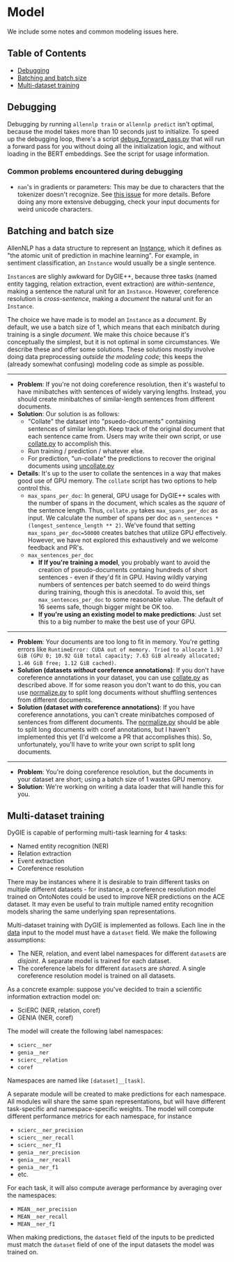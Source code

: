 # Model

We include some notes and common modeling issues here.

## Table of Contents
- [Debugging](#debugging)
- [Batching and batch size](#batching-and-batch-size)
- [Multi-dataset training](#multi-dataset-training)


## Debugging

Debugging by running `allennlp train` or `allennlp predict` isn't optimal, because the model takes more than 10 seconds just to initialize. To speed up the debugging loop, there's a script [debug_forward_pass.py](../scripts/debug/debug_forward_pass.py) that will run a forward pass for you without doing all the initialization logic, and without loading in the BERT embeddings. See the script for usage information.

### Common problems encountered during debugging

- `nan`'s in gradients or parameters: This may be due to characters that the tokenizer doesn't recognize. See [this issue](https://github.com/allenai/allennlp/issues/4612) for more details. Before doing any more extensive debugging, check your input documents for weird unicode characters.


## Batching and batch size

AllenNLP has a data structure to represent an [Instance](https://guide.allennlp.org/reading-data#1), which it defines as "the atomic unit of prediction in machine learning". For example, in sentiment classification, an `Instance` would usually be a single sentence.

`Instance`s are slighly awkward for DyGIE++, because
three tasks (named entity tagging, relation extraction, event extraction) are *within-sentence*, making a sentence the natural unit for an `Instance`. However, coreference resolution is *cross-sentence*, making a *document* the natural unit for an `Instance`.

The choice we have made is to model an `Instance` as a *document*. By default, we use a batch size of 1, which means that each minibatch during training is a single *document*. We make this choice because it's conceptually the simplest, but it is not optimal in some circumstances. We describe these and offer some solutions. These solutions mostly involve doing data preprocessing *outside the modeling code*; this keeps the (already somewhat confusing) modeling code as simple as possible.

--------------------

- **Problem**: If you're not doing coreference resolution, then it's wasteful to have minibatches with sentences of widely varying lengths. Instead, you should create minibatches of similar-length sentences from different documents.
- **Solution**: Our solution is as follows:
  - "Collate" the dataset into "psuedo-documents" containing sentences of similar length. Keep track of the original document that each sentence came from. Users may write their own script, or use [collate.py](../scripts/data/shared/collate.py) to accomplish this.
  - Run training / prediction / whatever else.
  - For prediction, "un-collate" the predictions to recover the original documents using [uncollate.py](../scripts/data/shared/uncollate.py)
- **Details**: It's up to the user to collate the sentences in a way that makes good use of GPU memory. The `collate` script has two options to help control this.
  - `max_spans_per_doc`: In general, GPU usage for DyGIE++ scales with the number of spans in the document, which scales as the *square* of the sentence length. Thus, `collate.py` takes `max_spans_per_doc` as input. We calculate the number of spans per doc as `n_sentences * (longest_sentence_length ** 2)`. We've found that setting `max_spans_per_doc=50000` creates batches that utilize GPU effectively. However, we have not explored this exhaustively and we welcome feedback and PR's.
  - `max_sentences_per_doc`
    - **If If you're training a model**, you probably want to avoid the creation of pseudo-documents containg hundreds of short sentences - even if they'd fit in GPU. Having wildly varying numbers of sentences per batch seemed to do weird things during training, though this is anecdotal. To avoid this, set `max_sentences_per_doc` to some reasonable value. The default of 16 seems safe, though bigger might be OK too.
    - **If you're using an existing model to make predictions**: Just set this to a big number to make the best use of your GPU.

--------------------

- **Problem**: Your documents are too long to fit in memory. You're getting errors like `RuntimeError: CUDA out of memory. Tried to allocate 1.97 GiB (GPU 0; 10.92 GiB total capacity; 7.63 GiB already allocated; 1.46 GiB free; 1.12 GiB cached)`.
- **Solution (datasets *without* coreference annotations)**: If you don't have coreference annotations in your dataset, you can use [collate.py](../scripts/data/shared/collate.py) as described above. If for some reason you don't want to do this, you can use [normalize.py](../scripts/data/shared/normalize.py) to split long documents without shuffling sentences from different documents.
- **Solution (dataset *with* coreference annotations)**: If you have coreference annotations, you can't create minibatches composed of sentences from different documents. The [normalize.py](../scripts/data/shared/normalize.py) should be able to split long documents with coref annotations, but I haven't implemented this yet (I'd welcome a PR that accomplishes this). So, unfortunately, you'll have to write your own script to split long documents.

--------------------

- **Problem**: You're doing coreference resolution, but the documents in your dataset are short; using a batch size of 1 wastes GPU memory.
- **Solution**: We're working on writing a data loader that will handle this for you.


## Multi-dataset training

DyGIE is capable of performing multi-task learning for 4 tasks:
- Named entity recognition (NER)
- Relation extraction
- Event extraction
- Coreference resolution

There may be instances where it is desirable to train different tasks on multiple different datasets - for instance, a coreference resolution model trained on OntoNotes could be used to improve NER predictions on the ACE dataset. It may even be useful to train multiple named entity recognition models sharing the same underlying span representations.

Multi-dataset training with DyGIE is implemented as follows. Each line in the [data](data.md) input to the model must have a `dataset` field. We make the following assumptions:

- The NER, relation, and event label namespaces for different `dataset`s are _disjoint_. A separate model is trained for each dataset.
- The coreference labels for different `dataset`s are _shared_. A single coreference resolution model is trained on all datasets.

As a concrete example: suppose you've decided to train a scientific information extraction model on:

- SciERC (NER, relation, coref)
- GENIA (NER, coref)

The model will create the following label namespaces:

- `scierc__ner`
- `genia__ner`
- `scierc__relation`
- `coref`

Namespaces are named like `[dataset]__[task]`.

A separate module will be created to make predictions for each namespace. All modules will share the same span representations, but will have different task-specific and namespace-specific weights. The model will compute different performance metrics for each namespace, for instance

- `scierc__ner_precision`
- `scierc__ner_recall`
- `scierc__ner_f1`
- `genia__ner_precision`
- `genia__ner_recall`
- `genia__ner_f1`
- etc.

For each task, it will also compute average performance by averaging over the namespaces:

- `MEAN__ner_precision`
- `MEAN__ner_recall`
- `MEAN__ner_f1`

When making predictions, the `dataset` field of the inputs to be predicted must match the `dataset` field of one of the input datasets the model was trained on.
